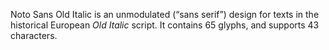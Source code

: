 Noto Sans Old Italic is an unmodulated (“sans serif”) design for texts in the historical European _Old Italic_ script. It contains 65 glyphs, and supports 43 characters.